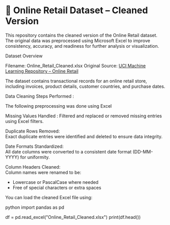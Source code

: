 # 🧼 Online Retail Dataset – Cleaned Version

This repository contains the cleaned version of the Online Retail dataset. The original data was preprocessed using Microsoft Excel to improve consistency, accuracy, and readiness for further analysis or visualization.

 Dataset Overview

Filename: Online_Retail_Cleaned.xlsx
Original Source: [UCI Machine Learning Repository – Online Retail](https://archive.ics.uci.edu/ml/datasets/online+retail)

The dataset contains transactional records for an online retail store, including invoices, product details, customer countries, and purchase dates.

 Data Cleaning Steps Performed :

The following preprocessing was done using Excel

Missing Values Handled :
Filtered and replaced or removed missing entries using Excel filters.
  
Duplicate Rows Removed:  
Exact duplicate entries were identified and deleted to ensure data integrity.

Date Formats Standardized:  
All date columns were converted to a consistent date format (DD-MM-YYYY) for uniformity.

Column Headers Cleaned:  
Column names were renamed to be:
- Lowercase or PascalCase where needed
- Free of special characters or extra spaces


You can load the cleaned Excel file using:

python
import pandas as pd

df = pd.read_excel("Online_Retail_Cleaned.xlsx")
print(df.head())
